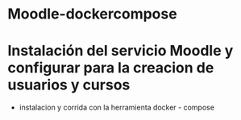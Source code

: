# Moodle-dockercompose


# Instalación del servicio Moodle y configurar para la creacion de usuarios y cursos 

- instalacion y corrida con la herramienta docker - compose 



